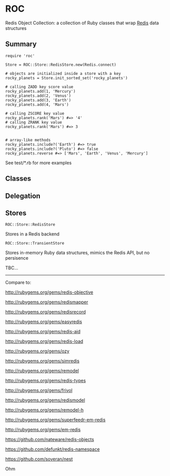 # ROC

Redis Object Collection: a collection of Ruby classes that wrap [Redis](http://redis.io) data structures


## Summary

    require 'roc'
    
    Store = ROC::Store::RedisStore.new(Redis.connect)

    # objects are initialized inside a store with a key
    rocky_planets = Store.init_sorted_set('rocky_planets')

    # calling ZADD key score value
    rocky_planets.add(1, 'Mercury')
    rocky_planets.add(2, 'Venus')
    rocky_planets.add(3, 'Earth')
    rocky_planets.add(4, 'Mars')
    
    # calling ZSCORE key value
    rocky_planets.rank('Mars') #=> '4'
    # calling ZRANK key value
    rocky_planets.rank('Mars') #=> 3


    # array-like methods
    rocky_planets.include?('Earth') #=> true
    rocky_planets.include?('Pluto') #=> false        
    rocky_planets.reverse #=> ['Mars', 'Earth', 'Venus', 'Mercury']


See test/*.rb for more examples

## Classes

## Delegation

## Stores

    ROC::Store::RedisStore

Stores in a Redis backend

    ROC::Store::TransientStore

Stores in-memory Ruby data structures, mimics the Redis API, but no persisence


TBC...



----

Compare to:

http://rubygems.org/gems/redis-objective

http://rubygems.org/gems/redismapper

http://rubygems.org/gems/redisrecord

http://rubygems.org/gems/easyredis

http://rubygems.org/gems/redis-aid

http://rubygems.org/gems/redis-load

http://rubygems.org/gems/ozy

http://rubygems.org/gems/simredis

http://rubygems.org/gems/remodel

http://rubygems.org/gems/redis-types

http://rubygems.org/gems/frivol

http://rubygems.org/gems/redismodel

http://rubygems.org/gems/remodel-h

http://rubygems.org/gems/superfeedr-em-redis

http://rubygems.org/gems/em-redis

https://github.com/nateware/redis-objects

https://github.com/defunkt/redis-namespace

https://github.com/soveran/nest

Ohm


